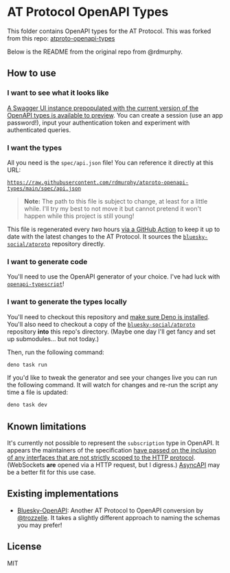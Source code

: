 # AT Protocol OpenAPI Types

This folder contains OpenAPI types for the AT Protocol. This was forked from this repo: [atproto-openapi-types](https://github.com/rdmurphy/atproto-openapi-types/)

Below is the README from the original repo from @rdmurphy.

## How to use

### I want to see what it looks like

[A Swagger UI instance prepopulated with the current version of the OpenAPI types is available to preview](https://rdmurphy.github.io/atproto-openapi-types/).
You can create a session (use an app password!), input your authentication token
and experiment with authenticated queries.

### I want the types

All you need is the `spec/api.json` file! You can reference it directly at this
URL:

[`https://raw.githubusercontent.com/rdmurphy/atproto-openapi-types/main/spec/api.json`](https://raw.githubusercontent.com/rdmurphy/atproto-openapi-types/main/spec/api.json)

> **Note:** The path to this file is subject to change, at least for a little
> while. I'll try my best to not move it but cannot pretend it won't happen
> while this project is still young!

This file is regenerated every _two_ hours
[via a GitHub Action](.github/workflows/convert.yaml) to keep it up to date with
the latest changes to the AT Protocol. It sources the
[`bluesky-social/atproto`](https://github.com/bluesky-social/atproto) repository
directly.

### I want to generate code

You'll need to use the OpenAPI generator of your choice. I've had luck with
[`openapi-typescript`](https://github.com/drwpow/openapi-typescript/tree/main/packages/openapi-typescript)!

### I want to generate the types locally

You'll need to checkout this repository and
[make sure Deno is installed](https://deno.com/manual@v1.34.0/getting_started/installation).
You'll also need to checkout a copy of the
[`bluesky-social/atproto`](https://github.com/bluesky-social/atproto) repository
**into** this repo's directory. (Maybe one day I'll get fancy and set up
submodules... but not today.)

Then, run the following command:

```sh
deno task run
```

If you'd like to tweak the generator and see your changes live you can run the
following command. It will watch for changes and re-run the script any time a
file is updated:

```sh
deno task dev
```

## Known limitations

It's currently not possible to represent the `subscription` type in OpenAPI. It
appears the maintainers of the specification
[have passed on the inclusion of any interfaces that are not strictly scoped to the HTTP protocol](https://github.com/OAI/OpenAPI-Specification/issues/55#issuecomment-1050102436).
(WebSockets **are** opened via a HTTP request, but I digress.)
[AsyncAPI](https://www.asyncapi.com/) may be a better fit for this use case.

## Existing implementations

- [Bluesky-OpenAPI](https://github.com/trozzelle/Bluesky-OpenAPI): Another AT
  Protocol to OpenAPI conversion by [@trozzelle](https://github.com/trozzelle).
  It takes a slightly different approach to naming the schemas you may prefer!

## License

MIT
